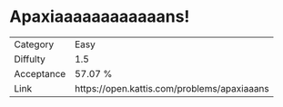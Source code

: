 # Apaxiaaaaaaaaaaaans!

<table>
    <tr>
        <td>Category</td>
        <td>Easy</td>
    </tr>
    <tr>
        <td>Diffulty</td>
        <td>1.5</td>
    </tr>
    <tr>
        <td>Acceptance</td>
        <td>57.07 %</td>
    </tr>
    <tr>
        <td>Link</td>
        <td>https://open.kattis.com/problems/apaxiaaans</td>
    </tr>
</table>